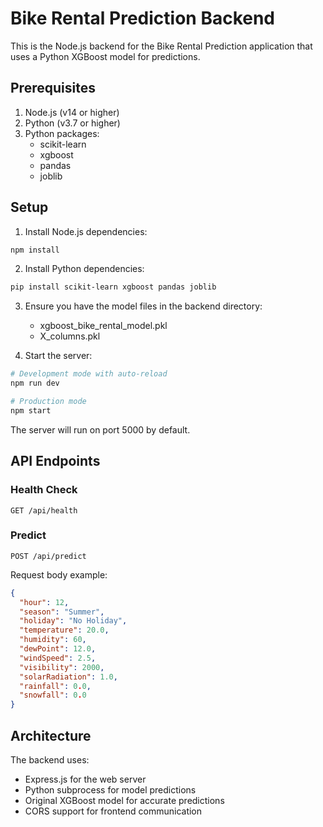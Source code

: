 # Bike Rental Prediction Backend

This is the Node.js backend for the Bike Rental Prediction application that uses a Python XGBoost model for predictions.

## Prerequisites

1. Node.js (v14 or higher)
2. Python (v3.7 or higher)
3. Python packages:
   - scikit-learn
   - xgboost
   - pandas
   - joblib

## Setup

1. Install Node.js dependencies:
```bash
npm install
```

2. Install Python dependencies:
```bash
pip install scikit-learn xgboost pandas joblib
```

3. Ensure you have the model files in the backend directory:
   - xgboost_bike_rental_model.pkl
   - X_columns.pkl

4. Start the server:
```bash
# Development mode with auto-reload
npm run dev

# Production mode
npm start
```

The server will run on port 5000 by default.

## API Endpoints

### Health Check
```
GET /api/health
```

### Predict
```
POST /api/predict
```

Request body example:
```json
{
  "hour": 12,
  "season": "Summer",
  "holiday": "No Holiday",
  "temperature": 20.0,
  "humidity": 60,
  "dewPoint": 12.0,
  "windSpeed": 2.5,
  "visibility": 2000,
  "solarRadiation": 1.0,
  "rainfall": 0.0,
  "snowfall": 0.0
}
```

## Architecture

The backend uses:
- Express.js for the web server
- Python subprocess for model predictions
- Original XGBoost model for accurate predictions
- CORS support for frontend communication 